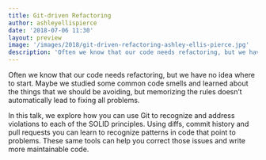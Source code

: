 ```yaml
---
title: Git-driven Refactoring
author: ashleyellispierce
date: '2018-07-06 11:30'
layout: preview
image: '/images/2018/git-driven-refactoring-ashley-ellis-pierce.jpg'
description: 'Often we know that our code needs refactoring, but we have no idea where to start.'
---
```


Often we know that our code needs refactoring, but we have no idea where to start. Maybe we studied some common code smells and learned about the things that we should be avoiding, but memorizing the rules doesn’t automatically lead to fixing all problems.

In this talk, we explore how you can use Git to recognize and address violations to each of the SOLID principles. Using diffs, commit history and pull requests you can learn to recognize patterns in code that point to problems. These same tools can help you correct those issues and write more maintainable code.
